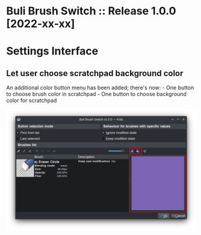 # Buli Brush Switch :: Release 1.0.0 [2022-xx-xx]

# Settings Interface

## Let user choose scratchpad background color

An additional color button menu has been added; there's now:
    - One button to choose brush color in scratchpad
    - One button to choose background color for scratchpad

![Popup brushes list](./../screenshots/r1-0-0_mainsettings-scratchpad_bg_color.png)



